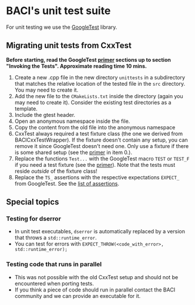 # BACI's unit test suite

For unit testing we use the [GoogleTest](https://github.com/google/googletest) library.

## Migrating unit tests from CxxTest

**Before starting, read the GoogleTest [primer](http://google.github.io/googletest/primer.html)
sections up to section
"Invoking the Tests".
Approximate reading time 10 mins.**

1. Create a new .cpp file in the new directory `unittests` in a subdirectory that matches the
   relative location of the tested file in the `src` directory. You may need to create it.
2. Add the new file to the `CMakeLists.txt` inside the directory (again you may need to create it).
   Consider the existing test directories as a template.
3. Include the gtest header.
4. Open an anonymous namespace inside the file.
5. Copy the content from the old file into the anonymous namespace
6. CxxTest always required a test fixture class (the one we derived from BACICxxTestWrapper). If
   the fixture doesn't contain any setup, you can remove it since GoogleTest doesn't need one.
   Only use a fixture if there is some shared setup (see
   the [primer](http://google.github.io/googletest/primer.html) in item 0.).
7. Replace the functions `Test...` with the GoogleTest macro `TEST` or `TEST_F` if you need a
   test fixture (see the [primer](http://google.github.io/googletest/primer.html)). Note that
   the tests must reside _outside_ of the fixture class!
8. Replace the `TS_` assertions with the respective expectations `EXPECT_` from GoogleTest. See
   the [list of assertions](http://google.github.io/googletest/reference/assertions.html).

## Special topics

### Testing for dserror

- In unit test executables, `dserror` is automatically replaced by a version that throws a
  `std::runtime_error`.
- You can test for errors with `EXPECT_THROW(<code_with_error>, std::runtime_error);`

### Testing code that runs in parallel

- This was not possible with the old CxxTest setup and should not be encountered when porting tests.
- If you think a piece of code should run in parallel contact the BACI community and we can
  provide an executable for it.